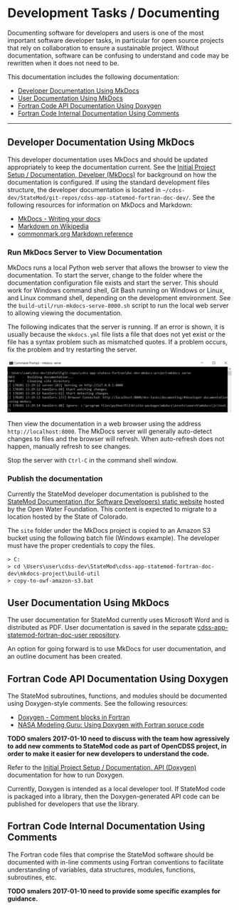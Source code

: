 # Development Tasks / Documenting #

Documenting software for developers and users is one of the most important software developer tasks,
in particular for open source projects that rely on collaboration to ensure a sustainable project.
Without documentation, software can be confusing to understand and code may be rewritten when it does not need to be.

This documentation includes the following documentation:

* [Developer Documentation Using MkDocs](#developer-documentation-using-mkdocs)
* [User Documentation Using MkDocs](#user-documentation-using-mkdocs)
* [Fortran Code API Documentation Using Doxygen](#fortran-code-api-documentation-using-doxygen)
* [Fortran Code Internal Documentation Using Comments](#fortran-code-internal-documentation-using-comments)

---------------

## Developer Documentation Using MkDocs ##

This developer documentation uses MkDocs and should be updated appropriately to keep the documentation current.
See the [Initial Project Setup / Documentation, Develper (MkDocs)](../project-init/doc-dev/)
for background on how the documentation is configured.
If using the standard development files structure,
the developer documentation is located in `~/cdss-dev/StateMod/git-repos/cdss-app-statemod-fortran-doc-dev/`.
See the following resources for information on MkDocs and Markdown:

* [MkDocs - Writing your docs](http://www.mkdocs.org/user-guide/writing-your-docs/)
* [Markdown on Wikipedia](https://en.wikipedia.org/wiki/Markdown)
* [commonmark.org Markdown reference](http://commonmark.org/help/)

### Run MkDocs Server to View Documentation ###

MkDocs runs a local Python web server that allows the browser to view the documentation.
To start the server, change to the folder where the documentation configuration file exists and start the server.
This should work for Windows command shell, Git Bash running on Windows or Linux, and Linux command shell,
depending on the development environment.
See the `build-util/run-mkdocs-serve-8000.sh` script to run the local web server to allowing viewing the documentation.

The following indicates that the server is running.  If an error is shown, it is usually because the
`mkdocs.yml` file lists a file that does not yet exist or the file has a syntax problem such as mismatched quotes.
If a problem occurs, fix the problem and try restarting the server.

![mkdocs serve](documenting-images/mkdocs-serve.png)

Then view the documentation in a web browser using the address `http://localhost:8000`.
The MkDocs server will generally auto-detect changes to files and the browser will refresh.
When auto-refresh does not happen, manually refresh to see changes.

Stop the server with `Ctrl-C` in the command shell window.

### Publish the documentation ###

Currently the StateMod developer documentation is published to the
[StateMod Documentation (for Software Developers) static website](http://learn.openwaterfoundation.org/cdss-app-statemod-fortran-doc-dev/)
hosted by the Open Water Foundation.
This content is expected to migrate to a location hosted by the State of Colorado.

The `site` folder under the MkDocs project is copied to an Amazon S3 bucket using the following batch file (Windows example).
The developer must have the proper credentials to copy the files.

```
> C:
> cd \Users\user\cdss-dev\StateMod\cdss-app-statemod-fortran-doc-dev\mkdocs-project\build-util
> copy-to-owf-amazon-s3.bat
```

## User Documentation Using MkDocs ##

The user documentation for StateMod currently uses Microsoft Word and is distributed as PDF.
User documentation is saved in the separate [cdss-app-statemod-fortran-doc-user repository](https://github.com/OpenWaterFoundation/cdss-app-statemod-fortran-doc-user).

An option for going forward is to use MkDocs for user documentation, and an outline document has been created.

## Fortran Code API Documentation Using Doxygen ##

The StateMod subroutines, functions, and modules should be documented using Doxygen-style comments.
See the following resources:

* [Doxygen - Comment blocks in Fortran](http://www.stack.nl/~dimitri/doxygen/manual/docblocks.html#fortranblocks)
* [NASA Modeling Guru:  Using Doxygen with Fortran soruce code](https://modelingguru.nasa.gov/docs/DOC-1811)

**TODO smalers 2017-01-10 need to discuss with the team how agressively to add new comments to StateMod code as part of OpenCDSS project,
in order to make it easier for new developers to understand the code.**

Refer to the [Initial Project Setup / Documentation, API (Doxygen)](../project-init/doc-doxygen/) documentation for how to run Doxygen.

Currently, Doxygen is intended as a local developer tool.
If StateMod code is packaged into a library, then the Doxygen-generated API code can be published for developers that use the library.

## Fortran Code Internal Documentation Using Comments ##

The Fortran code files that comprise the StateMod software should be documented with in-line comments
using Fortran conventions to facilitate understanding of variables, data structures, modules, functions,
subroutines, etc.

**TODO smalers 2017-01-10 need to provide some specific examples for guidance.**
